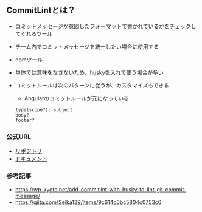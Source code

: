 ## CommitLintとは？

- コミットメッセージが意図したフォーマットで書かれているかをチェックしてくれるツール
- チーム内でコミットメッセージを統一したい場合に使用する
- npmツール
- 単体では意味をなさないため、[husky](./husky)を入れて使う場合が多い
- コミットルールは次のパターンに従うが、カスタマイズもできる
    - Angularのコミットルールが元になっている

    ```
    type(scope?): subject
    body?
    footer?
    ```

### 公式URL
- [リポジトリ](https://github.com/conventional-changelog/commitlint)
- [ドキュメント](https://qiita.com/ybiquitous/items/74225bc4bf0a9ddcd7dd)

### 参考記事
- https://wp-kyoto.net/add-commitlint-with-husky-to-lint-git-commit-message/
- https://qiita.com/Seika139/items/9c614c0bc5804c0753c6